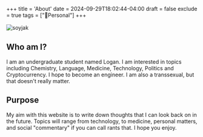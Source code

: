 +++
title = 'About'
date = 2024-09-29T18:02:44-04:00
draft = false
exclude = true
tags = ["🧑Personal"]
+++

![soyjak](/pics/boring.png)
ㅤ
## Who am I?

I am an undergraduate student named Logan. I am interested in topics including Chemistry, Language, Medicine, Technology, Politics and Cryptocurrency. I hope to become an engineer. I am also a transsexual, but that doesn't really matter.

## Purpose
My aim with this website is to write down thoughts that I can look back on in the future. Topics will range from technology, to medicine, personal matters, and social "commentary" if you can call rants that. I hope you enjoy. 